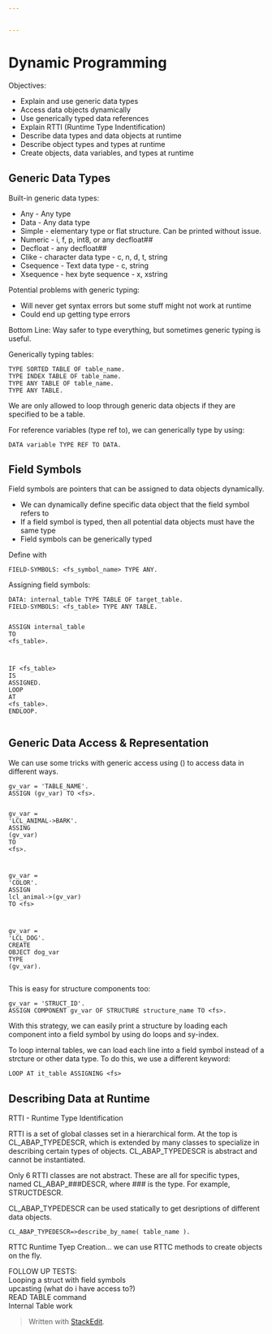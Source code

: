 ```yaml
---


---
```


<h1 id="dynamic-programming">Dynamic Programming</h1>
<p>Objectives:</p>
<ul>
<li>Explain and use generic data types</li>
<li>Access data objects dynamically</li>
<li>Use generically typed data references</li>
<li>Explain RTTI (Runtime Type Indentification)</li>
<li>Describe data types and data objects at runtime</li>
<li>Describe object types and types at runtime</li>
<li>Create objects, data variables, and types at runtime</li>
</ul>
<h2 id="generic-data-types">Generic Data Types</h2>
<p>Built-in generic data types:</p>
<ul>
<li>Any - Any type</li>
<li>Data - Any data type</li>
<li>Simple - elementary type or flat structure. Can be printed without issue.</li>
<li>Numeric - i, f, p, int8, or any decfloat##</li>
<li>Decfloat - any decfloat##</li>
<li>Clike - character data type - c, n, d, t, string</li>
<li>Csequence - Text data type - c, string</li>
<li>Xsequence - hex byte sequence - x, xstring</li>
</ul>
<p>Potential problems with generic typing:</p>
<ul>
<li>Will never get syntax errors but some stuff might not work at runtime</li>
<li>Could end up getting type errors</li>
</ul>
<p>Bottom Line: Way safer to type everything, but sometimes generic typing is useful.</p>
<p>Generically typing tables:</p>
<pre class=" language-abap"><code class="prism  language-abap"><span class="token keyword">TYPE</span> <span class="token keyword">SORTED</span> <span class="token keyword">TABLE</span> <span class="token keyword">OF</span> table_name<span class="token punctuation">.</span>
<span class="token keyword">TYPE</span> <span class="token keyword">INDEX</span> <span class="token keyword">TABLE</span> <span class="token keyword">OF</span> table_name<span class="token punctuation">.</span>
<span class="token keyword">TYPE</span> <span class="token keyword">ANY</span> <span class="token keyword">TABLE</span> <span class="token keyword">OF</span> table_name<span class="token punctuation">.</span>
<span class="token keyword">TYPE</span> <span class="token keyword">ANY</span> <span class="token keyword">TABLE</span><span class="token punctuation">.</span>
</code></pre>
<p>We are only allowed to loop through generic data objects if they are specified to be a table.</p>
<p>For reference variables (type ref to), we can generically type by using:</p>
<pre class=" language-abap"><code class="prism  language-abap"><span class="token keyword">DATA</span> variable <span class="token keyword">TYPE</span> <span class="token keyword">REF</span> <span class="token keyword">TO</span> <span class="token keyword">DATA</span><span class="token punctuation">.</span>
</code></pre>
<h2 id="field-symbols">Field Symbols</h2>
<p>Field symbols are pointers that can be assigned to data objects dynamically.</p>
<ul>
<li>We can dynamically define specific data object that the field symbol refers to</li>
<li>If a field symbol is typed, then all potential data objects must have the same type</li>
<li>Field symbols can be generically typed</li>
</ul>
<p>Define with</p>
<pre class=" language-abap"><code class="prism  language-abap"><span class="token keyword">FIELD-SYMBOLS</span><span class="token punctuation">:</span> &lt;fs_symbol_name&gt; <span class="token keyword">TYPE</span> <span class="token keyword">ANY</span><span class="token punctuation">.</span> 
</code></pre>
<p>Assigning field symbols:</p>
<pre class=" language-abap"><code class="prism  language-abap"><span class="token keyword">DATA</span><span class="token punctuation">:</span> internal_table <span class="token keyword">TYPE</span> <span class="token keyword">TABLE</span> <span class="token keyword">OF</span> target_table<span class="token punctuation">.</span>
<span class="token keyword">FIELD-SYMBOLS</span><span class="token punctuation">:</span> &lt;fs_table&gt; <span class="token keyword">TYPE</span> <span class="token keyword">ANY</span> <span class="token keyword">TABLE</span><span class="token punctuation">.</span>

<span class="token keyword">ASSIGN</span> internal_table <span class="token keyword">TO</span> &lt;fs_table&gt;<span class="token punctuation">.</span>

<span class="token keyword">IF</span> &lt;fs_table&gt; <span class="token keyword">IS</span> <span class="token keyword">ASSIGNED</span><span class="token punctuation">.</span>
<span class="token keyword">LOOP</span> <span class="token keyword">AT</span> &lt;fs_table&gt;<span class="token punctuation">.</span>
<span class="token keyword">ENDLOOP</span><span class="token punctuation">.</span> 
</code></pre>
<h2 id="generic-data-access--representation">Generic Data Access &amp; Representation</h2>
<p>We can use some tricks with generic access using () to access data in different ways.</p>
<pre class=" language-abap"><code class="prism  language-abap">gv_var <span class="token operator">=</span> <span class="token string">'TABLE_NAME'</span><span class="token punctuation">.</span>
<span class="token keyword">ASSIGN</span> <span class="token punctuation">(</span>gv_var<span class="token punctuation">)</span> <span class="token keyword">TO</span> &lt;fs&gt;<span class="token punctuation">.</span>

gv_var <span class="token operator">=</span> <span class="token string">'LCL_ANIMAL-&gt;BARK'</span><span class="token punctuation">.</span>
ASSING <span class="token punctuation">(</span>gv_var<span class="token punctuation">)</span> <span class="token keyword">TO</span> &lt;fs&gt;<span class="token punctuation">.</span>

gv_var <span class="token operator">=</span> <span class="token string">'COLOR'</span><span class="token punctuation">.</span>
<span class="token keyword">ASSIGN</span> lcl_animal-&gt;<span class="token punctuation">(</span>gv_var<span class="token punctuation">)</span> <span class="token keyword">TO</span> &lt;fs&gt;

gv_var <span class="token operator">=</span> <span class="token string">'LCL_DOG'</span><span class="token punctuation">.</span>
<span class="token keyword">CREATE</span> <span class="token keyword">OBJECT</span> dog_var <span class="token keyword">TYPE</span> <span class="token punctuation">(</span>gv_var<span class="token punctuation">)</span><span class="token punctuation">.</span>
</code></pre>
<p>This is easy for structure components too:</p>
<pre class=" language-abap"><code class="prism  language-abap">gv_var <span class="token operator">=</span> <span class="token string">'STRUCT_ID'</span><span class="token punctuation">.</span>
<span class="token keyword">ASSIGN</span> <span class="token keyword">COMPONENT</span> gv_var <span class="token keyword">OF</span> <span class="token keyword">STRUCTURE</span> structure_name <span class="token keyword">TO</span> &lt;fs&gt;<span class="token punctuation">.</span>
</code></pre>
<p>With this strategy, we can easily print a structure by loading each component into a field symbol by using do loops and sy-index.</p>
<p>To loop internal tables, we can load each line into a field symbol instead of a strcture or other data type. To do this, we use a different keyword:</p>
<pre class=" language-abap"><code class="prism  language-abap"><span class="token keyword">LOOP</span> <span class="token keyword">AT</span> it_table <span class="token keyword">ASSIGNING</span> &lt;fs&gt;
</code></pre>
<h2 id="describing-data-at-runtime">Describing Data at Runtime</h2>
<p>RTTI - Runtime Type Identification</p>
<p>RTTI is a set of global classes set in a hierarchical form. At the top is CL_ABAP_TYPEDESCR, which is extended by many classes to specialize in describing certain types of objects. CL_ABAP_TYPEDESCR is abstract and cannot be instantiated.</p>
<p>Only 6 RTTI classes are not abstract. These are all for specific types, named CL_ABAP_###DESCR, where ### is the type. For example, STRUCTDESCR.</p>
<p>CL_ABAP_TYPEDESCR can be used statically to get desriptions of different data objects.</p>
<pre class=" language-abap"><code class="prism  language-abap">CL_ABAP_TYPEDESCR<span class="token token-operator punctuation">=&gt;</span>describe_by_name<span class="token punctuation">(</span> table_name <span class="token punctuation">)</span><span class="token punctuation">.</span>
</code></pre>
<p>RTTC Runtime Tyep Creation… we can use RTTC methods to create objects on the fly.</p>
<p>FOLLOW UP TESTS:<br>
Looping a struct with field symbols<br>
upcasting (what do i have access to?)<br>
READ TABLE command<br>
Internal Table work</p>
<blockquote>
<p>Written with <a href="https://stackedit.io/">StackEdit</a>.</p>
</blockquote>

